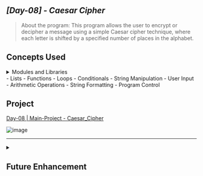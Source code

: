 ## ***[Day-08] - Caesar Cipher***
> About the program: This program allows the user to encrypt or decipher a message using a simple Caesar cipher technique, where each letter is shifted by a specified number of places in the alphabet.

## Concepts Used
<details>
 <summary> Modules and Libraries</summary>
 - Time Module
</details>
- Lists  
- Functions  
- Loops  
- Conditionals  
- String Manipulation  
- User Input  
- Arithmetic Operations  
- String Formatting  
- Program Control   
 
## **Project**
[Day-08 | Main-Project - Caesar_Cipher](https://github.com/jamaicapalillo/100-Days-of-Coding/blob/main/%5BBeginner-Programs%5D/%5BDay-08%5D%20-%20Caesar%20Cipher/%5BMain-Project%5D%20Caesar_Cipher.pyhttps://github.com/jamaicapalillo/100-Days-of-Coding/blob/main/%5BBeginner-Programs%5D/%5BDay-07%5D%20-%20%20Hangman/%5BMain-Project%5D%20-%20Hangman)  

![image](https://github.com/user-attachments/assets/75eef31a-494d-42b4-a920-6a186aa0721b)

---
<details>
 <summary>
<h2> Future Enhancement </h2>
  </summary>
- [ ] Add font colors
</details>
